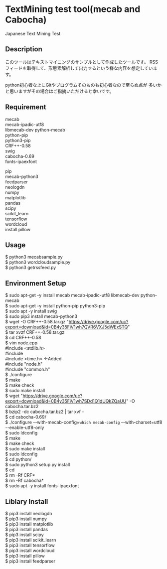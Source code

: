 TextMining test tool(mecab and Cabocha)
====

Japanese Text Mining Test

## Description
このツールはテキストマイニングのサンプルとして作成したツールです。
RSSフィードを取得して、形態素解析して出力するという様な内容を想定しています。

python初心者な上にGitやプログラムそのものも初心者なので至らぬ点が
多いかと思いますがその場合はご指摘いただけると幸いです。

## Requirement
mecab  
mecab-ipadic-utf8  
libmecab-dev python-mecab  
python-pip   
python3-pip  
CRF++-0.58  
swig  
cabocha-0.69  
fonts-ipaexfont  

pip  
mecab-python3  
feedparser  
neologdn  
numpy  
matplotlib  
pandas  
scipy  
scikit_learn  
tensorflow  
wordcloud  
install pillow  

## Usage
$ python3 mecabsample.py <inputfilename> <outputname>  
$ python3 wordcloudsample.py <inputfilename> <outputname>  
$ python3 getrssfeed.py <feedlistfilename> <outputfilename>  

## Environment Setup
$ sudo apt-get -y install mecab mecab-ipadic-utf8 libmecab-dev python-mecab  
$ sudo apt-get -y install python-pip python3-pip  
$ sudo apt -y install swig  
$ sudo pip3 install mecab-python3  
$ wget -O CRF++-0.58.tar.gz "https://drive.google.com/uc?export=download&id=0B4y35FiV1wh7QVR6VXJ5dWExSTQ"  
$ tar xvzf CRF++-0.58.tar.gz  
$ cd CRF++-0.58  
$ vim node.cpp   
	#include <stdlib.h>  
	#include <cmath>  
	#include <time.h>	←Added  
	#include "node.h"  
	#include "common.h"    
$ ./configure  
$ make  
$ make check  
$ sudo make install  
$ wget "https://drive.google.com/uc?export=download&id=0B4y35FiV1wh7SDd1Q1dUQkZQaUU" -O cabocha.tar.bz2  
$ bzip2 -dc cabocha.tar.bz2 | tar xvf -  
$ cd cabocha-0.69/  
$ ./configure --with-mecab-config=`which mecab-config` --with-charset=utf8 --enable-utf8-only  
$ sudo ldconfig  
$ make  
$ make check  
$ sudo make install  
$ sudo ldconfig  
$ cd python/  
$ sudo python3 setup.py install  
$ cd  
$ rm -Rf CRF*  
$ rm -Rf cabocha*  
$ sudo apt -y install fonts-ipaexfont  

## Liblary Install
$ pip3 install neologdn  
$ pip3 install numpy  
$ pip3 install matplotlib  
$ pip3 install pandas  
$ pip3 install scipy  
$ pip3 install scikit_learn  
$ pip3 install tensorflow  
$ pip3 install wordcloud  
$ pip3 install pillow  
$ pip3 install feedparser  
